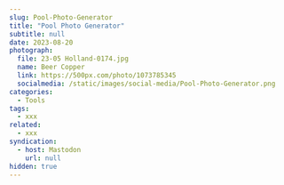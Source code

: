 ```yaml
---
slug: Pool-Photo-Generator
title: "Pool Photo Generator"
subtitle: null
date: 2023-08-20
photograph:
  file: 23-05 Holland-0174.jpg
  name: Beer Copper
  link: https://500px.com/photo/1073785345
  socialmedia: /static/images/social-media/Pool-Photo-Generator.png
categories:
  - Tools
tags:
  - xxx
related:
  - xxx
syndication:
  - host: Mastodon
    url: null
hidden: true
---
```



<!-- more -->
